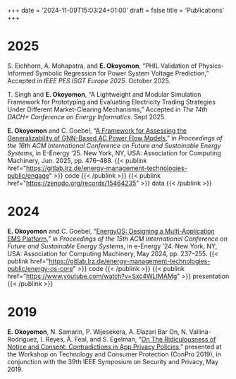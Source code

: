 +++
date = '2024-11-09T15:03:24+01:00'
draft = false
title = 'Publications'
+++

# 2025

S. Eichhorn, A. Mohapatra, and **E. Okoyomon**, “PHIL Validation of Physics-Informed Symbolic Regression for Power System Voltage Prediction,” Accepted in *IEEE PES ISGT Europe 2025*. October 2025.

T. Singh and **E. Okoyomon**, “A Lightweight and Modular Simulation Framework for Prototyping and Evaluating Electricity Trading Strategies Under Different Market-Clearing Mechanisms,” Accepted in *The 14th DACH+ Conference on Energy Informatics*. Sept 2025.

**E. Okoyomon** and C. Goebel, “[A Framework for Assessing the Generalizability of GNN-Based AC Power Flow Models](https://doi.org/10.1145/3679240.3734610),” in *Proceedings of the 16th ACM International Conference on Future and Sustainable Energy Systems*, in E-Energy ’25. New York, NY, USA: Association for Computing Machinery, Jun. 2025, pp. 476–488.
{{< publink href="https://gitlab.lrz.de/energy-management-technologies-public/engage" >}}
code
{{< /publink >}}
{{< publink href="https://zenodo.org/records/15464235" >}}
data
{{< /publink >}}

# 2024

**E. Okoyomon** and C. Goebel, “[EnergyOS: Designing a Multi-Application EMS Platform](https://doi.org/10.1145/3632775.3661961),” in *Proceedings of the 15th ACM International Conference on Future and Sustainable Energy Systems*, in e-Energy ’24. New York, NY, USA: Association for Computing Machinery, May 2024, pp. 237–255.
{{< publink href="https://gitlab.lrz.de/energy-management-technologies-public/energy-os-core" >}}
code
{{< /publink >}}
{{< publink href="https://www.youtube.com/watch?v=Sxc4WLIMAMg" >}}
presentation
{{< /publink >}}


# 2019

**E. Okoyomon**, N. Samarin, P. Wijesekera, A. Elazari Bar On, N. Vallina-Rodriguez, I. Reyes, Á. Feal, and S. Egelman, “[On The Ridiculousness of Notice and Consent: Contradictions in App Privacy Policies](https://www.ieee-security.org/TC/SPW2019/ConPro/papers/okoyomon-conpro19.pdf),” presented at the Workshop on Technology and Consumer Protection (ConPro 2019), in conjunction with the 39th IEEE Symposium on Security and Privacy, May 2019.
